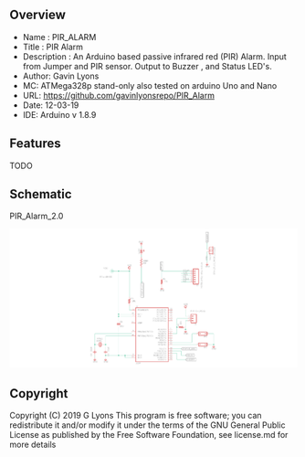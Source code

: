 Overview
--------------------

* Name : PIR_ALARM
* Title : PIR Alarm
* Description : An Arduino based passive infrared red (PIR) Alarm. Input from Jumper and PIR sensor.
Output to Buzzer ,  and Status LED's. 
* Author: Gavin Lyons
* MC: ATMega328p stand-only also tested on arduino Uno and Nano
* URL: https://github.com/gavinlyonsrepo/PIR_Alarm
* Date: 12-03-19
* IDE: Arduino v 1.8.9

Features
----------------------
TODO

Schematic
---------------------------

PIR_Alarm_2.0

![ScreenShot schematic](https://github.com/gavinlyonsrepo/PIR_Alarm/blob/master/doc/eagle/PIR_alarm.png)


Copyright
-------------------------------

Copyright (C) 2019 G Lyons This program is free software; you can redistribute it and/or modify it under the terms of the GNU General Public License as published by the Free Software Foundation, see license.md for more details
